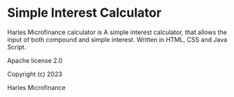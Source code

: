# Simple Interest Calculator


Harles Microfinance calculator is A simple interest calculator, that allows the input of both compound and simple interest. Written in HTML, CSS and Java Script.

Apache license 2.0

Copyright (c) 2023

Harles Microfinance
